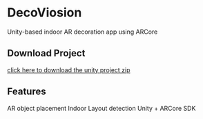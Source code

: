 # DecoViosion
Unity-based indoor AR decoration app  using ARCore
## Download Project
[click here to download the unity project zip](https://drive.google.com/drive/folders/1HuTkvz2ffshrszDyutv4_6XIWbJhFMrC?usp=drive_link)
## Features
AR object placement
Indoor Layout detection
Unity + ARCore SDK
